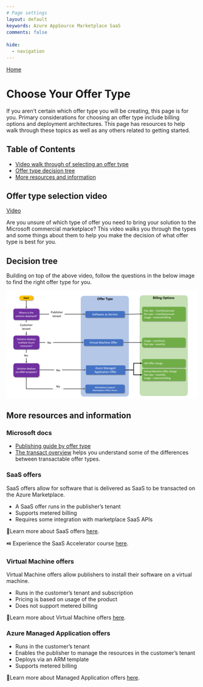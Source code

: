 ```yaml
---
# Page settings
layout: default
keywords: Azure AppSource Marketplace SaaS
comments: false

hide:
  - navigation
---
```


[Home](../index.md)

# Choose Your Offer Type

If you aren't certain which offer type you will be creating, this page is for you. Primary considerations for choosing an offer type include billing options and deployment architectures. This page has resources to help walk through these topics as well as any others related to getting started.

## Table of Contents

<!-- no toc -->
- [Video walk through of selecting an offer type](#offer-type-selection-video)
- [Offer type decision tree](#decision-tree)
- [More resources and information](#more-resources-and-information)
 
## Offer type selection video

<a target="_blank" href="https://go.microsoft.com/fwlink/?linkid=2207811">Video</a>

Are you unsure of which type of offer you need to bring your solution to the Microsoft commercial marketplace? This video walks you through the types and some things about them to help you make the decision of what offer type is best for you.

## Decision tree

Building on top of the above video, follow the questions in the below image to find the right offer type for you. 

![Find your offer type](./assets/select-offer-type.png)

## More resources and information

### Microsoft docs

- <a target="_blank" href="https://docs.microsoft.com/azure/marketplace/publisher-guide-by-offer-type">Publishing guide by offer type</a>
- <a target="_blank" href="https://docs.microsoft.com/en-us/azure/marketplace/marketplace-commercial-transaction-capabilities-and-considerations#transact-overview">The transact overview</a> helps you understand some of the differences between transactable offer types.

### SaaS offers
SaaS offers allow for software that is delivered as SaaS to be transacted on the Azure Marketplace.

- A SaaS offer runs in the publisher’s tenant
- Supports metered billing
- Requires some integration with marketplace SaaS APIs

🚦Learn more about SaaS offers [here](../learning-paths/saas-offers.md).

⏯️ Experience the SaaS Accelerator course [here](../saas-accelerator/index.md).

### Virtual Machine offers

Virtual Machine offers allow publishers to install their software on a virtual machine.

- Runs in the customer’s tenant and subscription
- Pricing is based on usage of the product
- Does not support metered billing

🚦Learn more about Virtual Machine offers [here](../learning-paths/virtual-machine-offers.md).

### Azure Managed Application offers

- Runs in the customer’s tenant
- Enables the publisher to manage the resources in the customer’s tenant
- Deploys via an ARM template
- Supports metered billing

🚦Learn more about Managed Application offers [here](../learning-paths/ama-offers.md).



